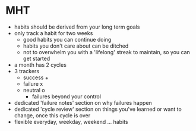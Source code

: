 # MHT
- habits should be derived from your long term goals
- only track a habit for two weeks 
    - good habits you can continue doing
    - habits you don't care about can be ditched
    - not to overwhelm you with a 'lifelong' streak to maintain, so you can get started
- a month has 2 cycles
- 3 trackers
    - success +
    - failure x
    - neutral o
        - failures beyond your control 
- dedicated 'failure notes' section on why failures happen
- dedicated 'cycle review' section on things you've learned or want to change, once this cycle is over
- flexible everyday, weekday, weekend ... habits